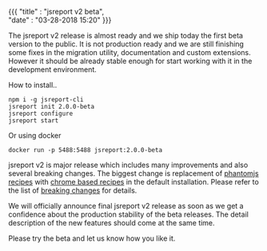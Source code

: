 ﻿{{{
    "title"    : "jsreport v2 beta",	   
    "date"     : "03-28-2018 15:20"	
}}}

The jsreport v2 release is almost ready and we ship today the first beta version to the public. It is not production ready and we are still finishing some fixes in the migration utility, documentation and custom extensions. However it should be already stable enough for start working with it in the development environment.

How to install..
```
npm i -g jsreport-cli
jsreport init 2.0.0-beta
jsreport configure
jsreport start
```
Or using docker
```
docker run -p 5488:5488 jsreport:2.0.0-beta
```

jsreport v2 is major release which includes many improvements and also several breaking changes. The biggest change is replacement of  [phantomjs recipes](/learn/phantom-pdf) with [chrome based recipes](/learn/chrome-pdf) in the default installation. Please refer to the list of [breaking changes](/learn/v2-breaking-changes) for details.

We will officially announce final jsreport v2 release as soon as we get a confidence about the production stability of the beta releases. The detail description of the new features should come at the same time.

Please try the beta and let us know how you like it.

